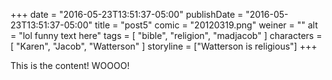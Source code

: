 +++
date = "2016-05-23T13:51:37-05:00"
publishDate = "2016-05-23T13:51:37-05:00"
title = "post5"
comic = "20120319.png"
weiner = ""
alt = "lol funny text here"
tags = [ "bible", "religion", "madjacob" ]
characters = [ "Karen", "Jacob", "Watterson" ]
storyline = ["Watterson is religious"]
+++

This is the content! WOOOO!
